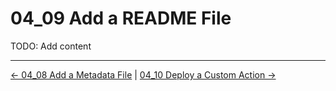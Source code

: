 # 04_09 Add a README File

TODO: Add content

<!-- FooterStart -->
---
[← 04_08 Add a Metadata File](../04_08_add_a_metadata_file/README.md) | [04_10 Deploy a Custom Action →](../04_10_deploy_a_custom_action/README.md)
<!-- FooterEnd -->
